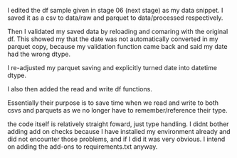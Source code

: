 I edited the df sample given in stage 06 (next stage) as my data snippet. I saved it as a csv to data/raw and parquet to data/processed respectively.


Then I validated my saved data by reloading and comaring with the original df. 
This showed my that the date was not automatically converted in my parquet copy, because my validation function came back and said my date had the wrong dtype.

I re-adjusted my parquet saving and explicitly turned date into datetime dtype. 

I also then added the read and write df functions. 

Essentially their purpose is to save time when we read and write to both csvs and parquets as we no longer have to remember/reference their type.

the code itself is relatively straight foward, just type handling. I didnt bother adding add on checks because I have installed my environment already and did not encounter those problems, and if I did it was very obvious. I intend on adding the add-ons to requirements.txt anyway.

